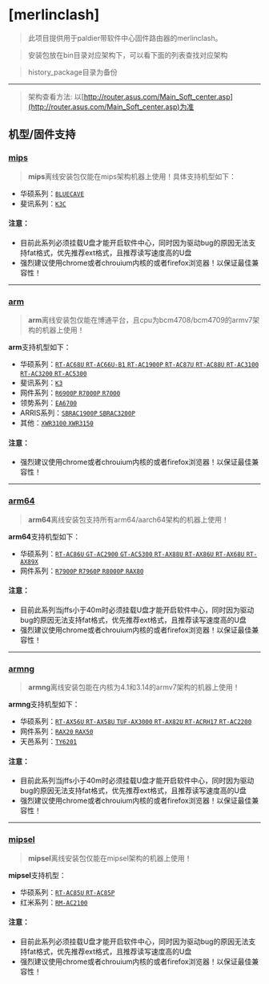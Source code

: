 # [merlinclash]

> 此项目提供用于paldier带软件中心固件路由器的merlinclash。

> 安装包放在bin目录对应架构下，可以看下面的列表查找对应架构

> history_package目录为备份

---

> 架构查看方法: 以[http://router.asus.com/Main_Soft_center.asp](http://router.asus.com/Main_Soft_center.asp)为准

## 机型/固件支持

### [mips](https://github.com/zusterben/plan_c/tree/master/bin/mips)

> **mips**离线安装包仅能在mips架构机器上使用！具体支持机型如下：

* 华硕系列：[`BLUECAVE`](https://github.com/zusterben/plan_c/tree/master/bin/mips)
* 斐讯系列：[`K3C`](https://github.com/zusterben/plan_c/tree/master/bin/mips)

#### 注意：

* 目前此系列必须挂载U盘才能开启软件中心，同时因为驱动bug的原因无法支持fat格式，优先推荐ext格式，且推荐读写速度高的U盘
* 强烈建议使用chrome或者chrouium内核的或者firefox浏览器！以保证最佳兼容性！

---

### [arm](https://github.com/zusterben/plan_c/tree/master/bin/arm)

> **arm**离线安装包仅能在博通平台，且cpu为bcm4708/bcm4709的armv7架构的机器上使用！

**arm**支持机型如下：

* 华硕系列：[`RT-AC68U` `RT-AC66U-B1` `RT-AC1900P` `RT-AC87U` `RT-AC88U` `RT-AC3100` `RT-AC3200` `RT-AC5300`](https://github.com/zusterben/plan_c/tree/master/bin/arm)
* 斐讯系列：[`K3`](https://github.com/zusterben/plan_c/tree/master/bin/arm)
* 网件系列：[`R6900P` `R7000P` `R7000`](https://github.com/zusterben/plan_c/tree/master/bin/arm)
* 领势系列：[`EA6700`](https://github.com/zusterben/plan_c/tree/master/bin/arm)
* ARRIS系列：[`SBRAC1900P` `SBRAC3200P`](https://github.com/zusterben/plan_c/tree/master/bin/arm)
* 其他：[`XWR3100` `XWR3150`](https://github.com/zusterben/plan_c/tree/master/bin/arm)

#### 注意：

* 强烈建议使用chrome或者chrouium内核的或者firefox浏览器！以保证最佳兼容性！

---

### [arm64](https://github.com/zusterben/plan_c/tree/master/bin/arm64)

> **arm64**离线安装包支持所有arm64/aarch64架构的机器上使用！

**arm64**支持机型如下：

* 华硕系列：[`RT-AC86U` `GT-AC2900` `GT-AC5300` `RT-AX88U` `RT-AX86U` `RT-AX68U` `RT-AX89X`](https://github.com/zusterben/plan_c/tree/master/bin/arm64)
* 网件系列：[`R7900P` `R7960P` `R8000P` `RAX80`](https://github.com/zusterben/plan_c/tree/master/bin/arm64)

#### 注意：

* 目前此系列当jffs小于40m时必须挂载U盘才能开启软件中心，同时因为驱动bug的原因无法支持fat格式，优先推荐ext格式，且推荐读写速度高的U盘
* 强烈建议使用chrome或者chrouium内核的或者firefox浏览器！以保证最佳兼容性！

---

### [armng](https://github.com/zusterben/plan_c/tree/master/bin/armng)

> **armng**离线安装包能在内核为4.1和3.14的armv7架构的机器上使用！

**armng**支持机型如下：

* 华硕系列：[`RT-AX56U` `RT-AX58U` `TUF-AX3000` `RT-AX82U` `RT-ACRH17` `RT-AC2200`](https://github.com/zusterben/plan_c/tree/master/bin/armng)
* 网件系列：[`RAX20` `RAX50`](https://github.com/zusterben/plan_c/tree/master/bin/armng)
* 天邑系列：[`TY6201`](https://github.com/zusterben/plan_c/tree/master/bin/armng)

#### 注意：

* 目前此系列当jffs小于40m时必须挂载U盘才能开启软件中心，同时因为驱动bug的原因无法支持fat格式，优先推荐ext格式，且推荐读写速度高的U盘
* 强烈建议使用chrome或者chrouium内核的或者firefox浏览器！以保证最佳兼容性！

---

### [mipsel](https://github.com/zusterben/plan_c/tree/master/bin/mipsel)

> **mipsel**离线安装包仅能在mipsel架构的机器上使用！

**mipsel**支持机型：

* 华硕系列：[`RT-AC85U` `RT-AC85P`](https://github.com/zusterben/plan_c/tree/master/bin/mipsel)
* 红米系列：[`RM-AC2100`](https://github.com/zusterben/plan_c/tree/master/bin/mipsel)

#### 注意：

* 目前此系列必须挂载U盘才能开启软件中心，同时因为驱动bug的原因无法支持fat格式，优先推荐ext格式，且推荐读写速度高的U盘
* 强烈建议使用chrome或者chrouium内核的或者firefox浏览器！以保证最佳兼容性！
  

